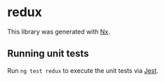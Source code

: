# redux

This library was generated with [Nx](https://nx.dev).

## Running unit tests

Run `ng test redux` to execute the unit tests via [Jest](https://jestjs.io).
